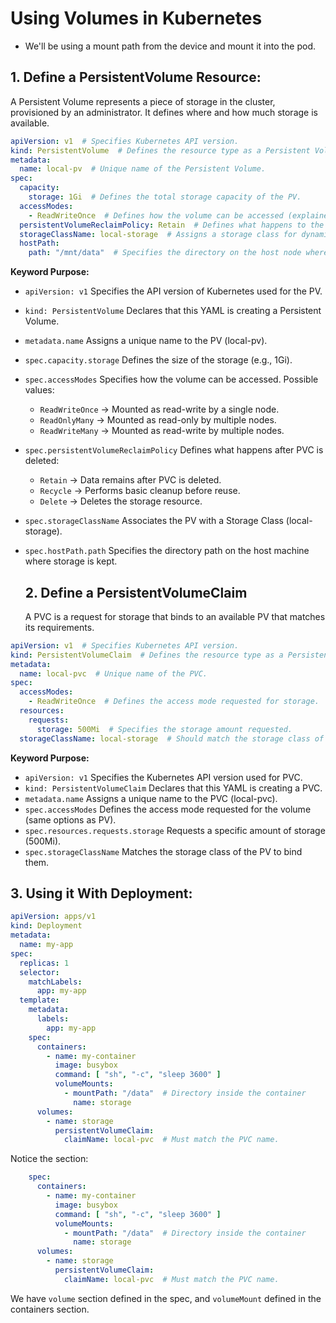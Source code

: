 # Using Volumes in Kubernetes

- We'll be using a mount path from the device and mount it into the pod.

## 1. Define a PersistentVolume Resource:

A Persistent Volume represents a piece of storage in the cluster, provisioned by an administrator. It defines where and how much storage is available.

```yaml
apiVersion: v1  # Specifies Kubernetes API version.
kind: PersistentVolume  # Defines the resource type as a Persistent Volume (PV).
metadata:
  name: local-pv  # Unique name of the Persistent Volume.
spec:
  capacity:
    storage: 1Gi  # Defines the total storage capacity of the PV.
  accessModes:
    - ReadWriteOnce  # Defines how the volume can be accessed (explained below).
  persistentVolumeReclaimPolicy: Retain  # Defines what happens to the PV after PVC is deleted.
  storageClassName: local-storage  # Assigns a storage class for dynamic provisioning.
  hostPath:
    path: "/mnt/data"  # Specifies the directory on the host node where data is stored.
```

**Keyword	Purpose:**
- ``apiVersion: v1``	Specifies the API version of Kubernetes used for the PV.
- ``kind: PersistentVolume``	Declares that this YAML is creating a Persistent Volume.
- ``metadata.name``	Assigns a unique name to the PV (local-pv).
- ``spec.capacity.storage``	Defines the size of the storage (e.g., 1Gi).
- ``spec.accessModes``	Specifies how the volume can be accessed. Possible values:
    - ``ReadWriteOnce`` → Mounted as read-write by a single node.
    - ``ReadOnlyMany`` → Mounted as read-only by multiple nodes.
    - ``ReadWriteMany`` → Mounted as read-write by multiple nodes.
- ``spec.persistentVolumeReclaimPolicy``	Defines what happens after PVC is deleted:
    - ``Retain`` → Data remains after PVC is deleted.
    - ``Recycle`` → Performs basic cleanup before reuse.
    - ``Delete`` → Deletes the storage resource.
- ``spec.storageClassName``	Associates the PV with a Storage Class (local-storage).
- ``spec.hostPath.path``	Specifies the directory path on the host machine where storage is kept.

  ## 2. Define a PersistentVolumeClaim

  A PVC is a request for storage that binds to an available PV that matches its requirements.

```yaml
apiVersion: v1  # Specifies Kubernetes API version.
kind: PersistentVolumeClaim  # Defines the resource type as a Persistent Volume Claim (PVC).
metadata:
  name: local-pvc  # Unique name of the PVC.
spec:
  accessModes:
    - ReadWriteOnce  # Defines the access mode requested for storage.
  resources:
    requests:
      storage: 500Mi  # Specifies the storage amount requested.
  storageClassName: local-storage  # Should match the storage class of the PV.
```

**Keyword	Purpose:**
- ``apiVersion: v1``	Specifies the Kubernetes API version used for PVC.
- ``kind: PersistentVolumeClaim``	Declares that this YAML is creating a PVC.
- ``metadata.name``	Assigns a unique name to the PVC (local-pvc).
- ``spec.accessModes``	Defines the access mode requested for the volume (same options as PV).
- ``spec.resources.requests.storage``	Requests a specific amount of storage (500Mi).
- ``spec.storageClassName``	Matches the storage class of the PV to bind them.

## 3. Using it With Deployment:

```yaml
apiVersion: apps/v1
kind: Deployment
metadata:
  name: my-app
spec:
  replicas: 1
  selector:
    matchLabels:
      app: my-app
  template:
    metadata:
      labels:
        app: my-app
    spec:
      containers:
        - name: my-container
          image: busybox
          command: [ "sh", "-c", "sleep 3600" ]
          volumeMounts:
            - mountPath: "/data"  # Directory inside the container
              name: storage
      volumes:
        - name: storage
          persistentVolumeClaim:
            claimName: local-pvc  # Must match the PVC name.
```

Notice the section:
```yaml
    spec:
      containers:
        - name: my-container
          image: busybox
          command: [ "sh", "-c", "sleep 3600" ]
          volumeMounts:
            - mountPath: "/data"  # Directory inside the container
              name: storage
      volumes:
        - name: storage
          persistentVolumeClaim:
            claimName: local-pvc  # Must match the PVC name.
```

We have ``volume`` section defined in the spec, and ``volumeMount`` defined in the containers section.

